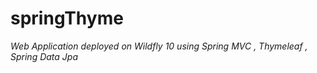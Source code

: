 # springThyme

*Web Application deployed on Wildfly 10 using Spring MVC , Thymeleaf , Spring Data Jpa*
